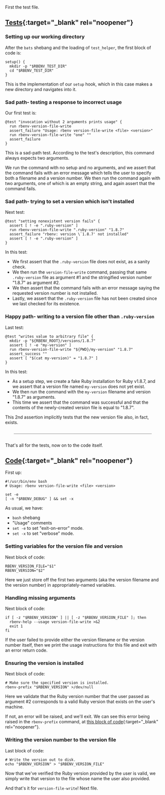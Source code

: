 First the test file.

## [Tests](https://github.com/rbenv/rbenv/blob/c4395e58201966d9f90c12bd6b7342e389e7a4cb/test/version-file-write.bats){:target="_blank" rel="noopener"}

### Setting up our working directory

After the `bats` shebang and the loading of `test_helper`, the first block of code is:

```
setup() {
  mkdir -p "$RBENV_TEST_DIR"
  cd "$RBENV_TEST_DIR"
}
```

This is the implementation of our `setup` hook, which in this case makes a new directory and navigates into it.

### Sad path- testing a response to incorrect usage

Our first test is:

```
@test "invocation without 2 arguments prints usage" {
  run rbenv-version-file-write
  assert_failure "Usage: rbenv version-file-write <file> <version>"
  run rbenv-version-file-write "one" ""
  assert_failure
}
```

This is a sad-path test.  According to the test's description, this command always expects two arguments.

We run the command with no setup and no arguments, and we assert that the command fails with an error message which tells the user to specify both a filename and a version number.  We then run the command again with two arguments, one of which is an empty string, and again assert that the command fails.

### Sad path- trying to set a version which isn't installed

Next test:

```
@test "setting nonexistent version fails" {
  assert [ ! -e ".ruby-version" ]
  run rbenv-version-file-write ".ruby-version" "1.8.7"
  assert_failure "rbenv: version \`1.8.7' not installed"
  assert [ ! -e ".ruby-version" ]
}
```

In this test:

- We first assert that the `.ruby-version` file does not exist, as a sanity check.
- We then run the `version-file-write` command, passing that same `.ruby-version` file as argument #1 and the stringified version number "1.8.7" as argument #2.
- We then assert that the command fails with an error message saying the requested version number is not installed.
- Lastly, we assert that the `.ruby-version` file has not been created since we last checked for its existence.

### Happy path- writing to a version file other than `.ruby-version`

Last test:

```
@test "writes value to arbitrary file" {
  mkdir -p "${RBENV_ROOT}/versions/1.8.7"
  assert [ ! -e "my-version" ]
  run rbenv-version-file-write "${PWD}/my-version" "1.8.7"
  assert_success ""
  assert [ "$(cat my-version)" = "1.8.7" ]
}
```

In this test:

- As a setup step, we create a fake Ruby installation for Ruby v1.8.7, and we assert that a version file named `my-version` does not yet exist.
- We then run the command with the `my-version` filename and version "1.8.7" as arguments.
- This time we assert that the command was successful and that the contents of the newly-created version file is equal to "1.8.7".

This 2nd assertion implicitly tests that the new version file also, in fact, exists.

<div style="margin: 2em; border-bottom: 1px solid grey"></div>

That's all for the tests, now on to the code itself.

## [Code](https://github.com/rbenv/rbenv/blob/c4395e58201966d9f90c12bd6b7342e389e7a4cb/libexec/rbenv-version-file-write){:target="_blank" rel="noopener"}

First up:

```
#!/usr/bin/env bash
# Usage: rbenv version-file-write <file> <version>

set -e
[ -n "$RBENV_DEBUG" ] && set -x
```

As usual, we have:

 - `bash` shebang
 - "Usage" comments
 - `set -e` to set "exit-on-error" mode.
 - `set -x` to set "verbose" mode.

### Setting variables for the version file and version

Next block of code:

```
RBENV_VERSION_FILE="$1"
RBENV_VERSION="$2"
```

Here we just store off the first two arguments (aka the version filename and the version number) in appropriately-named variables.

### Handling missing arguments

Next block of code:

```
if [ -z "$RBENV_VERSION" ] || [ -z "$RBENV_VERSION_FILE" ]; then
  rbenv-help --usage version-file-write >&2
  exit 1
fi
```

If the user failed to provide either the version filename or the version number itself, then we print the usage instructions for this file and exit with an error return code.

### Ensuring the version is installed

Next block of code:

```
# Make sure the specified version is installed.
rbenv-prefix "$RBENV_VERSION" >/dev/null
```

Here we validate that the Ruby version number that the user passed as argument #2 corresponds to a valid Ruby version that exists on the user's machine.

If not, an error will be raised, and we'll exit.  We can see this error being raised in the `rbenv-prefix` command, at [this block of code](https://github.com/rbenv/rbenv/blob/master/libexec/rbenv-prefix#L37){:target="_blank" rel="noopener"}.

### Writing the version number to the version file

Last block of code:

```
# Write the version out to disk.
echo "$RBENV_VERSION" > "$RBENV_VERSION_FILE"
```

Now that we've verified the Ruby version provided by the user is valid, we simply write that version to the file whose name the user also provided.

And that's it for `version-file-write`!  Next file.
